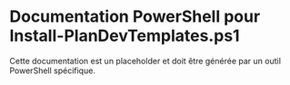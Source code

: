 # Documentation PowerShell pour Install-PlanDevTemplates.ps1

Cette documentation est un placeholder et doit être générée par un outil PowerShell spécifique.
